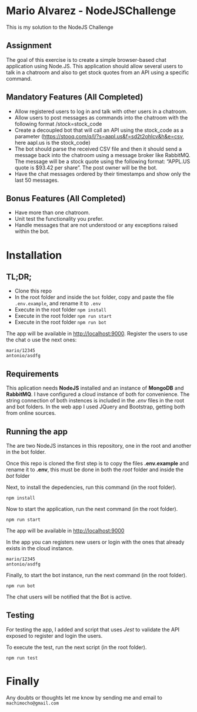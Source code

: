 # Mario Alvarez - NodeJSChallenge
This is my solution to the NodeJS Challenge

## Assignment
The goal of this exercise is to create a simple browser-based chat application using Node.JS.
This application should allow several users to talk in a chatroom and also to get stock quotes
from an API using a specific command.

## Mandatory Features (**All Completed**)
* Allow registered users to log in and talk with other users in a chatroom.
* Allow users to post messages as commands into the chatroom with the following format
/stock=stock_code
* Create a decoupled bot that will call an API using the stock_code as a parameter
(https://stooq.com/q/l/?s=aapl.us&f=sd2t2ohlcv&h&e=csv, here aapl.us is the
stock_code)
* The bot should parse the received CSV file and then it should send a message back into
the chatroom using a message broker like RabbitMQ. The message will be a stock quote
using the following format: “APPL.US quote is $93.42 per share”. The post owner will be
the bot.
* Have the chat messages ordered by their timestamps and show only the last 50
messages.

## Bonus Features (**All Completed**)
* Have more than one chatroom.
* Unit test the functionality you prefer.
* Handle messages that are not understood or any exceptions raised within the bot.

# Installation

## TL;DR;

* Clone this repo
* In the root folder and inside the `bot` folder, copy and paste the file `.env.example`, and rename it to `.env` 
* Execute in the root folder `npm install`
* Execute in the root folder `npm run start`
* Execute in the root folder `npm run bot`

The app will be available in [http://localhost:9000](http://localhost:9000). Register the users to use the chat o use the next ones:
```
mario/12345
antonio/asdfg
```


## Requirements

This aplication needs **NodeJS** installed and an instance of **MongoDB** and **RabbitMQ**. I have configured a cloud instance of both for convenience. The string connection  of both instences is included in the *.env* files in the root and bot folders. In the web app I used JQuery and Bootstrap, getting both from online sources.

## Running the app

The are two NodeJS instances in this repository, one in the root and another in the bot folder.

Once this repo is cloned the first step is to copy the files **.env.example** and rename it to **.env**, this must be done in both the *root* folder and inside the *bot* folder

Next, to install the depedencies, run this command (in the root folder).

```
npm install
```
Now to start the application, run the next command  (in the root folder).
```
npm run start
```

The app will be available in [http://localhost:9000](http://localhost:9000)

In the app you can registers new users or login with the ones that already exists in the cloud instance.
```
mario/12345
antonio/asdfg
```

Finally, to start the bot instance, run the next command  (in the root folder).
```
npm run bot
```
The chat users will be notified that the Bot is active.

## Testing

For testing the app, I added and script that uses *Jest* to validate the API exposed to register and login the users.

To execute the test, run the next script (in the root folder).
```
npm run test
```


# Finally
Any doubts or thoughts let me know by sending me and email to `machimocho@gmail.com`